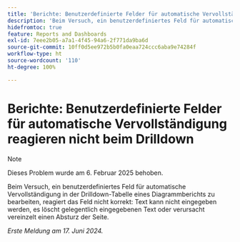 ```yaml
---
title: 'Berichte: Benutzerdefinierte Felder für automatische Vervollständigung reagieren nicht beim Drilldown'
description: 'Beim Versuch, ein benutzerdefiniertes Feld für automatische Vervollständigung in der Drilldown-Tabelle eines Diagrammberichts zu bearbeiten, reagiert das Feld nicht korrekt: Text kann nicht eingegeben werden, es löscht gelegentlich eingegebenen Text oder verursacht vereinzelt einen Absturz der Seite.'
hidefromtoc: true
feature: Reports and Dashboards
exl-id: 7eee2b05-a7a1-4f45-94a6-2f771da9ba6d
source-git-commit: 10ff0d5ee972b5b0fa0eaa724ccc6aba9e74284f
workflow-type: ht
source-wordcount: '110'
ht-degree: 100%

---
```


# Berichte: Benutzerdefinierte Felder für automatische Vervollständigung reagieren nicht beim Drilldown

>[!NOTE]
>
>Dieses Problem wurde am 6. Februar 2025 behoben.

Beim Versuch, ein benutzerdefiniertes Feld für automatische Vervollständigung in der Drilldown-Tabelle eines Diagrammberichts zu bearbeiten, reagiert das Feld nicht korrekt: Text kann nicht eingegeben werden, es löscht gelegentlich eingegebenen Text oder verursacht vereinzelt einen Absturz der Seite.

_Erste Meldung am 17. Juni 2024._
